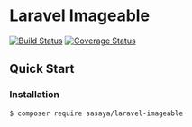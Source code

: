 # Laravel Imageable

[![Build Status](https://travis-ci.org/storyn26383/laravel-imageable.svg?branch=master)](https://travis-ci.org/storyn26383/laravel-imageable)
[![Coverage Status](https://coveralls.io/repos/github/storyn26383/laravel-imageable/badge.svg?branch=master)](https://coveralls.io/github/storyn26383/laravel-imageable?branch=master)

## Quick Start

### Installation

```bash
$ composer require sasaya/laravel-imageable
`````
